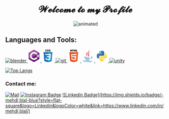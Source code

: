 <h1 align="center">𝓦𝓮𝓵𝓬𝓸𝓶𝓮 𝓽𝓸 𝓶𝔂 𝓟𝓻𝓸𝓯𝓲𝓵𝓮 </h1>

<p align="center">
  <img src="https://www.olybop.fr/wp-content/uploads/2016/04/inspiration-gif-design-5.gif" alt="animated" />
</p>

## Languages and Tools:
<p>
<a href="https://www.blender.org/" target="_blank"> <img src="https://download.blender.org/branding/community/blender_community_badge_white.svg" alt="blender" width="40" height="40"/> </a>
<a href="https://www.w3schools.com/cs/" target="_blank"> <img src="https://raw.githubusercontent.com/devicons/devicon/master/icons/csharp/csharp-original.svg" alt="csharp" width="40" height="40"/> </a>
<a href="https://www.w3schools.com/css/" target="_blank"> <img src="https://raw.githubusercontent.com/devicons/devicon/master/icons/css3/css3-original-wordmark.svg" alt="css3" width="40" height="40"/> </a>
<a href="https://git-scm.com/" target="_blank"> <img src="https://www.vectorlogo.zone/logos/git-scm/git-scm-icon.svg" alt="git" width="40" height="40"/> </a>
<a href="https://www.w3.org/html/" target="_blank"> <img src="https://raw.githubusercontent.com/devicons/devicon/master/icons/html5/html5-original-wordmark.svg" alt="html5" width="40" height="40"/> </a>
<a href="https://www.java.com" target="_blank"> <img src="https://raw.githubusercontent.com/devicons/devicon/master/icons/java/java-original.svg" alt="java" width="40" height="40"/> </a>
<a href="https://www.python.org" target="_blank"> <img src="https://raw.githubusercontent.com/devicons/devicon/master/icons/python/python-original.svg" alt="python" width="40" height="40"/> </a>
<a href="https://unity.com/" target="_blank"> <img src="https://www.vectorlogo.zone/logos/unity3d/unity3d-icon.svg" alt="unity" width="40" height="40"/> </a>
</p>

[![Top Langs](https://github-readme-stats.vercel.app/api/top-langs/?username=Xeloris&theme=radical)](https://github.com/anuraghazra/github-readme-stats)

### Contact me:
[![Mail](https://img.shields.io/badge/Mail-mehdi.blal94@gmail.com-darkblue?style=for-the-badge&logo=Mail.Ru&logoColor=white)](mailto:mehdi.blal94@gmail.com) 
[![Instagram Badge](https://img.shields.io/badge/-@_mehdi_blal-F44747?style=flat-square&labelColor=F44747&logo=instagram&logoColor=white&link=https://instagram.com/_mehdi_blal)](https://instagram.com/_mehdi_blal) 
[![Linkedin Badge](https://img.shields.io/badge/-mehdi blal-blue?style=flat-square&logo=Linkedin&logoColor=white&link=https://www.linkedin.com/in/mehdi blal/)](https://www.linkedin.com/in/mehdi-blal-404a871a1/)
